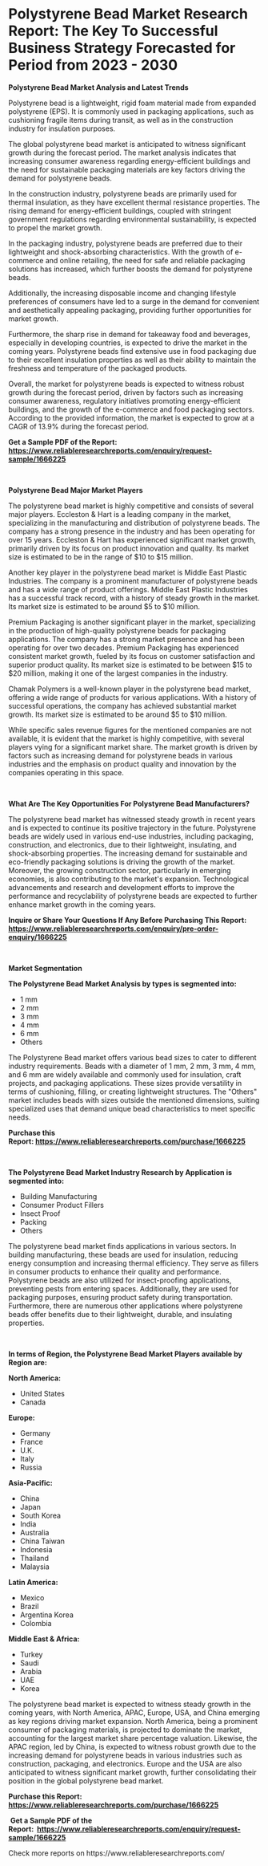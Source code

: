 <p><h1>Polystyrene Bead Market Research Report: The Key To Successful Business Strategy Forecasted for Period from 2023 - 2030</h1></p><p><strong>Polystyrene Bead Market Analysis and Latest Trends</strong></p>
<p><p>Polystyrene bead is a lightweight, rigid foam material made from expanded polystyrene (EPS). It is commonly used in packaging applications, such as cushioning fragile items during transit, as well as in the construction industry for insulation purposes.</p><p>The global polystyrene bead market is anticipated to witness significant growth during the forecast period. The market analysis indicates that increasing consumer awareness regarding energy-efficient buildings and the need for sustainable packaging materials are key factors driving the demand for polystyrene beads.</p><p>In the construction industry, polystyrene beads are primarily used for thermal insulation, as they have excellent thermal resistance properties. The rising demand for energy-efficient buildings, coupled with stringent government regulations regarding environmental sustainability, is expected to propel the market growth.</p><p>In the packaging industry, polystyrene beads are preferred due to their lightweight and shock-absorbing characteristics. With the growth of e-commerce and online retailing, the need for safe and reliable packaging solutions has increased, which further boosts the demand for polystyrene beads.</p><p>Additionally, the increasing disposable income and changing lifestyle preferences of consumers have led to a surge in the demand for convenient and aesthetically appealing packaging, providing further opportunities for market growth.</p><p>Furthermore, the sharp rise in demand for takeaway food and beverages, especially in developing countries, is expected to drive the market in the coming years. Polystyrene beads find extensive use in food packaging due to their excellent insulation properties as well as their ability to maintain the freshness and temperature of the packaged products.</p><p>Overall, the market for polystyrene beads is expected to witness robust growth during the forecast period, driven by factors such as increasing consumer awareness, regulatory initiatives promoting energy-efficient buildings, and the growth of the e-commerce and food packaging sectors. According to the provided information, the market is expected to grow at a CAGR of 13.9% during the forecast period.</p></p>
<p><strong>Get a Sample PDF of the Report:&nbsp; <a href="https://www.reliableresearchreports.com/enquiry/request-sample/1666225">https://www.reliableresearchreports.com/enquiry/request-sample/1666225</a></strong></p>
<p>&nbsp;</p>
<p><strong>Polystyrene Bead Major Market Players</strong></p>
<p><p>The polystyrene bead market is highly competitive and consists of several major players. Eccleston & Hart is a leading company in the market, specializing in the manufacturing and distribution of polystyrene beads. The company has a strong presence in the industry and has been operating for over 15 years. Eccleston & Hart has experienced significant market growth, primarily driven by its focus on product innovation and quality. Its market size is estimated to be in the range of $10 to $15 million.</p><p>Another key player in the polystyrene bead market is Middle East Plastic Industries. The company is a prominent manufacturer of polystyrene beads and has a wide range of product offerings. Middle East Plastic Industries has a successful track record, with a history of steady growth in the market. Its market size is estimated to be around $5 to $10 million.</p><p>Premium Packaging is another significant player in the market, specializing in the production of high-quality polystyrene beads for packaging applications. The company has a strong market presence and has been operating for over two decades. Premium Packaging has experienced consistent market growth, fueled by its focus on customer satisfaction and superior product quality. Its market size is estimated to be between $15 to $20 million, making it one of the largest companies in the industry.</p><p>Chamak Polymers is a well-known player in the polystyrene bead market, offering a wide range of products for various applications. With a history of successful operations, the company has achieved substantial market growth. Its market size is estimated to be around $5 to $10 million.</p><p>While specific sales revenue figures for the mentioned companies are not available, it is evident that the market is highly competitive, with several players vying for a significant market share. The market growth is driven by factors such as increasing demand for polystyrene beads in various industries and the emphasis on product quality and innovation by the companies operating in this space.</p></p>
<p>&nbsp;</p>
<p><strong>What Are The Key Opportunities For Polystyrene Bead Manufacturers?</strong></p>
<p><p>The polystyrene bead market has witnessed steady growth in recent years and is expected to continue its positive trajectory in the future. Polystyrene beads are widely used in various end-use industries, including packaging, construction, and electronics, due to their lightweight, insulating, and shock-absorbing properties. The increasing demand for sustainable and eco-friendly packaging solutions is driving the growth of the market. Moreover, the growing construction sector, particularly in emerging economies, is also contributing to the market's expansion. Technological advancements and research and development efforts to improve the performance and recyclability of polystyrene beads are expected to further enhance market growth in the coming years.</p></p>
<p><strong>Inquire or Share Your Questions If Any Before Purchasing This Report: <a href="https://www.reliableresearchreports.com/enquiry/pre-order-enquiry/1666225">https://www.reliableresearchreports.com/enquiry/pre-order-enquiry/1666225</a></strong></p>
<p>&nbsp;</p>
<p><strong>Market Segmentation</strong></p>
<p><strong>The Polystyrene Bead Market Analysis by types is segmented into:</strong></p>
<p><ul><li>1 mm</li><li>2 mm</li><li>3 mm</li><li>4 mm</li><li>6 mm</li><li>Others</li></ul></p>
<p><p>The Polystyrene Bead market offers various bead sizes to cater to different industry requirements. Beads with a diameter of 1 mm, 2 mm, 3 mm, 4 mm, and 6 mm are widely available and commonly used for insulation, craft projects, and packaging applications. These sizes provide versatility in terms of cushioning, filling, or creating lightweight structures. The "Others" market includes beads with sizes outside the mentioned dimensions, suiting specialized uses that demand unique bead characteristics to meet specific needs.</p></p>
<p><strong>Purchase this Report:&nbsp;<a href="https://www.reliableresearchreports.com/purchase/1666225">https://www.reliableresearchreports.com/purchase/1666225</a></strong></p>
<p>&nbsp;</p>
<p><strong>The Polystyrene Bead Market Industry Research by Application is segmented into:</strong></p>
<p><ul><li>Building Manufacturing</li><li>Consumer Product Fillers</li><li>Insect Proof</li><li>Packing</li><li>Others</li></ul></p>
<p><p>The polystyrene bead market finds applications in various sectors. In building manufacturing, these beads are used for insulation, reducing energy consumption and increasing thermal efficiency. They serve as fillers in consumer products to enhance their quality and performance. Polystyrene beads are also utilized for insect-proofing applications, preventing pests from entering spaces. Additionally, they are used for packaging purposes, ensuring product safety during transportation. Furthermore, there are numerous other applications where polystyrene beads offer benefits due to their lightweight, durable, and insulating properties.</p></p>
<p>&nbsp;</p>
<p><strong>In terms of Region, the Polystyrene Bead Market Players available by Region are:</strong></p>
<p>
    <p> <strong> North America: </strong>
        <ul>
            <li>United States</li>
            <li>Canada</li>
        </ul>
        </p> 
    <p> <strong> Europe: </strong>
        <ul>
            <li>Germany</li>
            <li>France</li>
            <li>U.K.</li>
            <li>Italy</li>
            <li>Russia</li>
        </ul>
        </p> 
    <p> <strong> Asia-Pacific: </strong>
        <ul>
            <li>China</li>
            <li>Japan</li>
            <li>South Korea</li>
            <li>India</li>
            <li>Australia</li>
            <li>China Taiwan</li>
            <li>Indonesia</li>
            <li>Thailand</li>
            <li>Malaysia</li>
        </ul>
        </p> 
    <p> <strong> Latin America: </strong>
        <ul>
            <li>Mexico</li>
            <li>Brazil</li>
            <li>Argentina Korea</li>
            <li>Colombia</li>
        </ul>
        </p> 
    <p> <strong> Middle East & Africa: </strong>
        <ul>
            <li>Turkey</li>
            <li>Saudi</li>
            <li>Arabia</li>
            <li>UAE</li>
            <li>Korea</li>
        </ul>
    </p>
    </p>
<p><p>The polystyrene bead market is expected to witness steady growth in the coming years, with North America, APAC, Europe, USA, and China emerging as key regions driving market expansion. North America, being a prominent consumer of packaging materials, is projected to dominate the market, accounting for the largest market share percentage valuation. Likewise, the APAC region, led by China, is expected to witness robust growth due to the increasing demand for polystyrene beads in various industries such as construction, packaging, and electronics. Europe and the USA are also anticipated to witness significant market growth, further consolidating their position in the global polystyrene bead market.</p></p>
<p><strong>Purchase this Report: <a href="https://www.reliableresearchreports.com/purchase/1666225">https://www.reliableresearchreports.com/purchase/1666225</a></strong></p>
<p>&nbsp;<strong>Get a Sample PDF of the Report:&nbsp;&nbsp;<a href="https://www.reliableresearchreports.com/enquiry/request-sample/1666225">https://www.reliableresearchreports.com/enquiry/request-sample/1666225</a></strong></p>
<p><strong></strong></p>
<p>Check more reports on https://www.reliableresearchreports.com/</p>